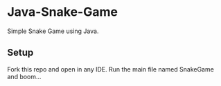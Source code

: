 # Java-Snake-Game
Simple Snake Game using Java.

## Setup
Fork this repo and open in any IDE. Run the main file named SnakeGame and boom...
